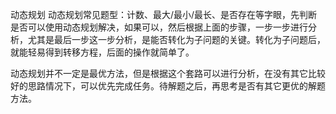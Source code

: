 动态规划
动态规划常见题型：计数、最大/最小/最长、是否存在等字眼，先判断是否可以使用动态规划解决，如果可以，然后根据上面的步骤，一步一步进行分析，尤其是最后一步这一步分析，是能否转化为子问题的关键。转化为子问题后，就能轻易得到转移方程，后面的操作就简单了。

动态规划并不一定是最优方法，但是根据这个套路可以进行分析，在没有其它比较好的思路情况下，可以优先完成任务。待解题之后，再思考是否有其它更优的解题方法。